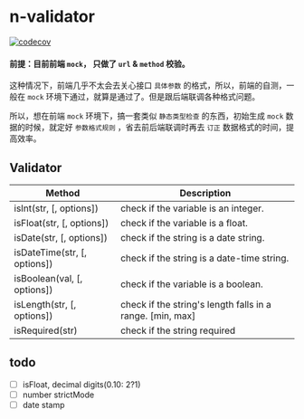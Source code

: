# n-validator
[![codecov][codecov-image]][codecov-url]

[codecov-url]: https://codecov.io/gh/ReAlign/n-validator
[codecov-image]: https://codecov.io/gh/ReAlign/n-validator/branch/master/graph/badge.svg

#### 前提：目前前端 `mock`， 只做了 `url` & `method` 校验。

这种情况下，前端几乎不太会去关心接口 `具体参数` 的格式，所以，前端的自测，一般在 `mock` 环境下通过，就算是通过了。但是跟后端联调各种格式问题。

所以，想在前端 `mock` 环境下，搞一套类似 `静态类型检查` 的东西，初始生成 `mock` 数据的时候，就定好 `参数格式规则` ，省去前后端联调时再去 `订正` 数据格式的时间，提高效率。


## Validator

| Method | Description |
| --- | --- |
| isInt(str, [, options]) | check if the variable is an integer. |
| isFloat(str, [, options]) | check if the variable is a float. |
| isDate(str, [, options]) | check if the string is a date string. |
| isDateTime(str, [, options]) | check if the string is a date-time string. |
| isBoolean(val, [, options]) | check if the variable is a boolean. |
| isLength(str, [, options]) | check if the string's length falls in a range. [min, max] |
| isRequired(str) | check if the string required |

## todo

* [ ] isFloat, decimal digits(0.10: 2?1)
* [ ] number strictMode
* [ ] date stamp
